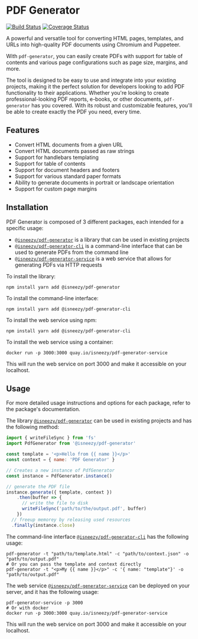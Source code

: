 # PDF Generator

[![Build Status](https://img.shields.io/github/actions/workflow/status/isneezy/pdf-generator-service/ci.yml?branch=next&logo=github)](https://github.com/isneezy/pdf-generator-service/tree/next)
[![Coverage Status](https://coveralls.io/repos/github/isneezy/pdf-generator-service/badge.svg?branch=next)](https://coveralls.io/github/isneezy/pdf-generator-service?branch=next)

A powerful and versatile tool for converting HTML pages, templates, and URLs into high-quality PDF documents using Chromium and Puppeteer.  

With `pdf-generator`, you can easily create PDFs with support for table of contents and various page configurations such as page size, margins, and more.

The tool is designed to be easy to use and integrate into your existing projects, making it the perfect solution for
developers looking to add PDF functionality to their applications. Whether you're looking to create professional-looking
PDF reports, e-books, or other documents, `pdf-generator` has you covered. With its robust and customizable features,
you'll be able to create exactly the PDF you need, every time.

## Features
- Convert HTML documents from a given URL
- Convert HTML documents passed as raw strings
- Support for handlebars templating
- Support for table of contents
- Support for document headers and footers
- Support for various standard paper formats
- Ability to generate documents in portrait or landscape orientation
- Support for custom page margins

## Installation
PDF Generator is composed of 3 different packages, each intended for a specific usage:
- [`@isneezy/pdf-generator`](packages/library/README.md) is a library that can be used in existing projects
- [`@isneezy/pdf-generator-cli`](packages/cli/README.md) is a command-line interface that can be used to generate PDFs from the command line
- [`@isneezy/pdf-generator-service`](packages/service/README.md) is a web service that allows for generating PDFs via HTTP requests

To install the library:
```shell
npm install yarn add @isneezy/pdf-generator
```

To install the command-line interface:
```shell
npm install yarn add @isneezy/pdf-generator-cli
```

To install the web service using npm:
```shell
npm install yarn add @isneezy/pdf-generator-cli
```

To install the web service using a container:
```shell
docker run -p 3000:3000 quay.io/isneezy/pdf-generator-service
```
This will run the web service on port 3000 and make it accessible on your localhost.

## Usage
For more detailed usage instructions and options for each package, refer to the package's documentation.

The library [`@isneezy/pdf-generator`](packages/library/README.md) can be used in existing projects and has the following method:
```js
import { writeFileSync } from 'fs'
import PdfGenerator from '@isneezy/pdf-generator'

const template = '<p>Hello from {{ name }}</p>'
const context = { name: 'PDF Generator' }

// Creates a new instance of PdfGenerator
const instance = PdfGenerator.instance()

// generate the PDF file
instance.generate({ template, context })
    .then(buffer => {
      // write the file to disk
      writeFileSync('path/to/the/output.pdf', buffer)
    })
  // freeup memorey by releasing used resources
  .finally(instance.close)

```

The command-line interface [`@isneezy/pdf-generator-cli`](packages/library/README.md) has the following usage:
```shell
pdf-generator -t "path/to/template.html" -c "path/to/context.json" -o "path/to/output.pdf"
# Or you can pass the template and context directly
pdf-generator -t "<p>My {{ name }}</p>" -c '{ name: "template"}' -o "path/to/output.pdf"
```

The web service [`@isneezy/pdf-generator-service`](packages/service/README.md) can be deployed on your server, and it has the following usage:
```shell
pdf-generator-service -p 3000
# Or with docker
docker run -p 3000:3000 quay.io/isneezy/pdf-generator-service
```
This will run the web service on port 3000 and make it accessible on your localhost.